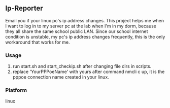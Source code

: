 ## Ip-Reporter
Email you if your linux pc's ip address changes. This project helps me when I want to log in to my server pc at the lab when I'm in my dorm, because they all share the same school public LAN. Since our school internet condition is unstable, my pc's ip address changes frequently, this is the only workaround that works for me.

### Usage
1. run start.sh and start_checkip.sh after changing file dirs in scripts.  
2. replace 'YourPPPoeName' with yours after command nmcli c up, it is the pppoe connection name created in your linux.

### Platform
linux
